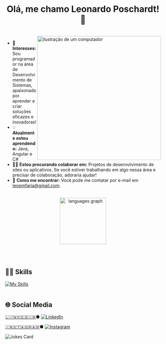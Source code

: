 <h1 align = "center"> Olá, me chamo Leonardo Poschardt! 👋  </h1>
<br>
<img src="https://raw.githubusercontent.com/MicaelliMedeiros/micaellimedeiros/master/image/computer-illustration.png" alt="ilustração de um computador" min-width="400px" max-width="400px" width="400px" align="right">

- 👀 **Interesses:** Sou programador na área de Desenvolvimento de Sistemas, apaixonado por aprender e criar soluções eficazes e inovadoras! <br>
- 💡 **Atualmente estou aprendendo:** Java, Angular e C# <br>
- 🤝🏻 **Estou procurando colaborar em:** Projetos de desenvolvimento de sites ou aplicativos. Se você estiver trabalhando em algo nessa área e precisar de colaboração, adoraria ajudar! <br>
- 💬 **Como me encontrar:** Você pode me contatar por e-mail em [leopmfaria@gmail.com](mailto:leopmfaria@gmail.com). <br>
<br>


<div align="center">
  <img src="https://github-readme-stats.vercel.app/api/top-langs?username=LeonardoPMF&locale=en&hide_title=false&layout=compact&card_width=320&langs_count=5&theme=dracula&hide_border=false&order=2" height="150" alt="languages graph"  />
</div>


<br><br>
## 💪🏻 Skills
[![My Skills](https://skillicons.dev/icons?i=html,css,cs,dotnet,java,angular)](https://skillicons.dev)<br><br>


## 🌐 Social Media

  <a target="_blank" href="https://www.linkedin.com/in/leonardo-poschardt-049b7128b/">🇱​🇮​🇳​🇰​🇪​🇩​🇮​🇳​</a> ●
<a href="[https://www.linkedin.com/in/LeonardoPoschardt](https://www.linkedin.com/in/leonardo-poschardt-049b7128b/)" target="_blank"><img src="https://img.shields.io/badge/LinkedIn-%230077B5.svg?&style=flat-square&logo=linkedin&logoColor=white" alt="LinkedIn"></a>

<a target="_blank" href="https://www.instagram.com/leopmf/">🇮​🇳​🇸​🇹​🇦​🇬​🇷​🇦​🇲​</a> ●
<a href="https://www.instagram.com/Leopmf" target="_blank"><img src="https://img.shields.io/badge/Instagram-%23E4405F.svg?&style=flat-square&logo=instagram&logoColor=white" alt="Instagram"></a>

</div>


<div>

![Jokes Card](https://readme-jokes.vercel.app/api)

</div>
